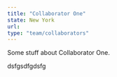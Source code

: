 ```yaml
---
title: "Collaborator One"
state: New York
url:
type: "team/collaborators"
---
```


Some stuff about Collaborator One.

dsfgsdfgdsfg
